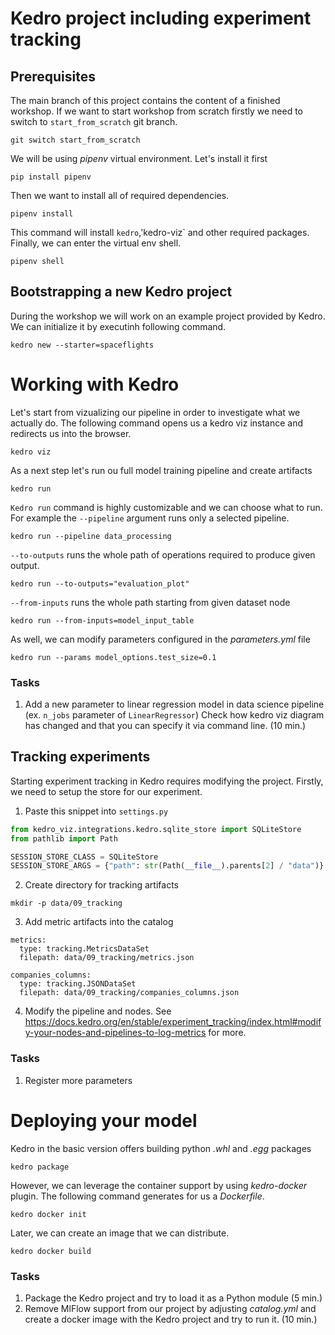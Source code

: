 
# Kedro project including experiment tracking
## Prerequisites
The main branch of this project contains the content of a finished workshop. If we want to start workshop from scratch firstly we need to switch to `start_from_scratch` git branch.
```
git switch start_from_scratch
```

We will be using *pipenv* virtual environment. Let's install it first
```
pip install pipenv
```

Then we want to install all of required dependencies.
```
pipenv install
```
This command will install `kedro`,'kedro-viz` and other required packages. 
Finally, we can enter the virtual env shell.
```
pipenv shell
```

## Bootstrapping a new Kedro project
During the workshop we will work on an example project provided by Kedro. We can initialize it by executinh following command.
```
kedro new --starter=spaceflights
```

# Working with Kedro

Let's start from vizualizing our pipeline in order to investigate what we actually do.
The following command opens us a kedro viz instance and redirects us into the browser.
```
kedro viz
```

As a next step let's run ou full model training pipeline and create artifacts
```
kedro run
```
`Kedro run` command is highly customizable and we can choose what to run.
For example the `--pipeline` argument runs only a selected pipeline.
```
kedro run --pipeline data_processing
```
`--to-outputs` runs the whole path of operations required to produce given output. 
```
kedro run --to-outputs="evaluation_plot"
```
`--from-inputs` runs the whole path starting from given dataset node
```
kedro run --from-inputs=model_input_table
```

As well, we can modify parameters configured in the *parameters.yml* file 
```
kedro run --params model_options.test_size=0.1
```

### Tasks

1. Add a new parameter to linear regression model in data science pipeline (ex. `n_jobs` parameter of `LinearRegressor`)
Check how kedro viz diagram has changed and that you can specify it via command line. (10 min.)

## Tracking experiments

Starting experiment tracking in Kedro requires modifying the project. Firstly, we need to setup the store for our experiment.

1. Paste this snippet into `settings.py`
```python
from kedro_viz.integrations.kedro.sqlite_store import SQLiteStore
from pathlib import Path

SESSION_STORE_CLASS = SQLiteStore
SESSION_STORE_ARGS = {"path": str(Path(__file__).parents[2] / "data")}
```
2. Create directory for tracking artifacts
```
mkdir -p data/09_tracking
```
3. Add metric artifacts into the catalog
```
metrics:
  type: tracking.MetricsDataSet
  filepath: data/09_tracking/metrics.json

companies_columns:
  type: tracking.JSONDataSet
  filepath: data/09_tracking/companies_columns.json
```
4. Modify the pipeline and nodes. See https://docs.kedro.org/en/stable/experiment_tracking/index.html#modify-your-nodes-and-pipelines-to-log-metrics for more.

### Tasks
1. Register more parameters 
# Deploying your model 

Kedro in the basic version offers building python *.whl* and *.egg* packages
```
kedro package 
```

However, we can leverage the container support by using *kedro-docker* plugin.
The following command generates for us a *Dockerfile*.
```
kedro docker init
```
Later, we can create an image that we can distribute.
```
kedro docker build
```

### Tasks
1. Package the Kedro project and try to load it as a Python module (5 min.)
2. Remove MlFlow support from our project by adjusting *catalog.yml* and create a docker image 
with the Kedro project and try to run it. (10 min.)
